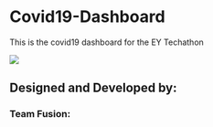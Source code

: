 # Covid19-Dashboard

This is the covid19 dashboard for the EY Techathon

<img src='https://github.com/miteshtagadiya/Covid-19-Global-Dashboard/blob/master/src/assets/covid19Global.gif'>

## Designed and Developed by:

### Team Fusion:
